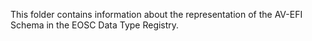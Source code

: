 This folder contains information about the representation of the AV-EFI Schema in the EOSC Data Type Registry.
